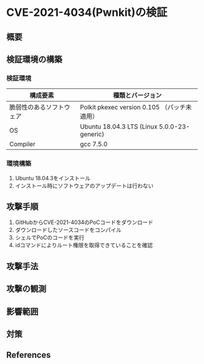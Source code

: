 # CVE-2021-4034(Pwnkit)の検証

## 概要

## 検証環境の構築

### 検証環境

| 構成要素 | 種類とバージョン |
|-|-|
| 脆弱性のあるソフトウェア | Polkit pkexec version 0.105 （パッチ未適用） |
| OS | Ubuntu 18.04.3 LTS (Linux 5.0.0-23-generic) |
| Compiler | gcc 7.5.0 |

### 環境構築

1. Ubuntu 18.04.3をインストール
2. インストール時にソフトウェアのアップデートは行わない

## 攻撃手順

1. GitHubからCVE-2021-4034のPoCコードをダウンロード
2. ダウンロードしたソースコードをコンパイル
3. シェルでPoCのコードを実行
4. idコマンドによりルート権限を取得できていることを確認

## 攻撃手法

## 攻撃の観測

## 影響範囲

## 対策

## References
